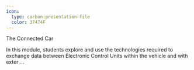 ```yaml
---
icon:
  type: carbon:presentation-file
  color: 37474F
---
```

The Connected Car

In this module, students explore and use the technologies required to exchange data between Electronic Control Units within the vehicle and with exter ... 
